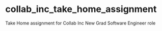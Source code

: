 # collab_inc_take_home_assignment
Take Home assignment for Collab Inc New Grad Software Engineer role
